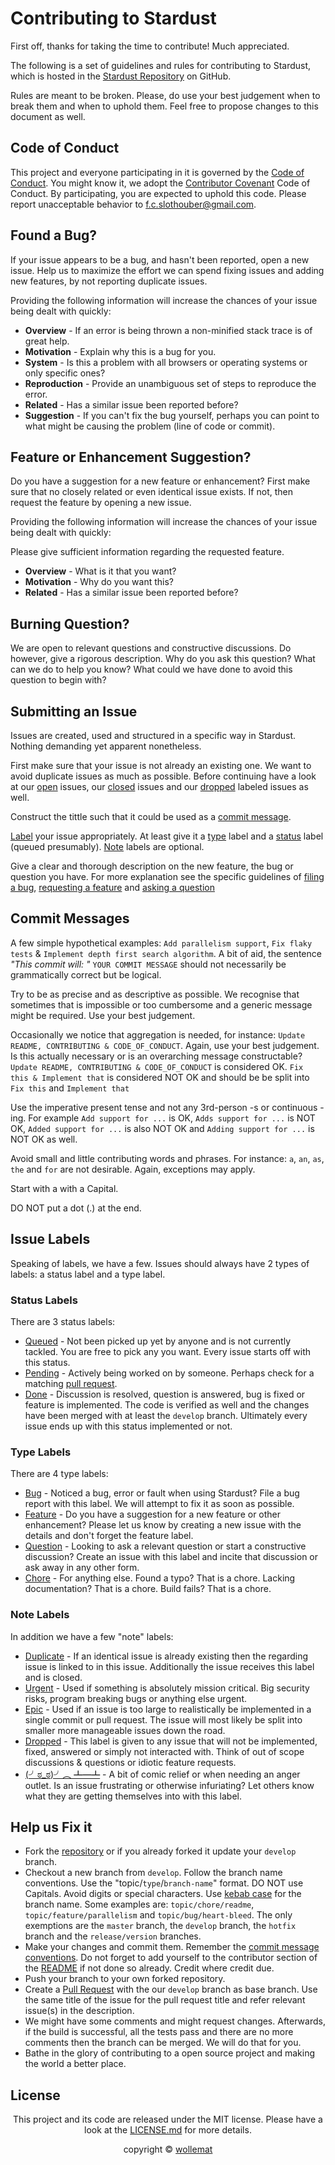# Contributing to Stardust

First off, thanks for taking the time to contribute! Much appreciated.

The following is a set of guidelines and rules for contributing to Stardust, which is hosted in the [Stardust Repository](https://github.com/wollemat/stardust) on GitHub.

Rules are meant to be broken.
Please, do use your best judgement when to break them and when to uphold them.
Feel free to propose changes to this document as well.

## Code of Conduct

This project and everyone participating in it is governed by the [Code of Conduct](CODE_OF_CONDUCT.md).
You might know it, we adopt the [Contributor Covenant](https://www.contributor-covenant.org/) Code of Conduct.
By participating, you are expected to uphold this code.
Please report unacceptable behavior to [f.c.slothouber@gmail.com](mailto:f.c.slothouber@gmail.com).

## Found a Bug?

If your issue appears to be a bug, and hasn't been reported, open a new issue. Help us to maximize
the effort we can spend fixing issues and adding new features, by not reporting duplicate issues.

Providing the following information will increase the chances of your issue being dealt with quickly:

* **Overview** -
If an error is being thrown a non-minified stack trace is of great help.
* **Motivation** -
Explain why this is a bug for you.
* **System** -
Is this a problem with all browsers or operating systems or only specific ones?
* **Reproduction** -
Provide an unambiguous set of steps to reproduce the error.
* **Related** -
Has a similar issue been reported before?
* **Suggestion** -
If you can't fix the bug yourself, perhaps you can point to what might be causing the problem (line of code or commit).

## Feature or Enhancement Suggestion?

Do you have a suggestion for a new feature or enhancement?
First make sure that no closely related or even identical issue exists.
If not, then request the feature by opening a new issue.

Providing the following information will increase the chances of your issue being dealt with quickly:

Please give sufficient information regarding the requested feature.

* **Overview** -
What is it that you want?
* **Motivation** -
Why do you want this?
* **Related** -
Has a similar issue been reported before?

## Burning Question?

We are open to relevant questions and constructive discussions.
Do however, give a rigorous description.
Why do you ask this question?
What can we do to help you know?
What could we have done to avoid this question to begin with?

## Submitting an Issue

Issues are created, used and structured in a specific way in Stardust.
Nothing demanding yet apparent nonetheless.

First make sure that your issue is not already an existing one.
We want to avoid duplicate issues as much as possible.
Before continuing have a look at our [open](https://github.com/wollemat/stardust/issues) issues, our [closed](https://github.com/wollemat/stardust/issues?q=is%3Aissue+is%3Aclosed) issues and our [dropped](https://github.com/wollemat/stardust/issues?q=is%3Aissue+label%3A%22note%3A+dropped%22+) labeled issues as well.

Construct the tittle such that it could be used as a [commit message](#commit-messages).

[Label](#issue-labels) your issue appropriately.
At least give it a [type](#type-labels) label and a [status](#status-labels) label (queued presumably).
[Note](#note-labels) labels are optional.

Give a clear and thorough description on the new feature, the bug or question you have.
For more explanation see the specific guidelines of [filing a bug](#found-a-bug), [requesting a feature](#feature-or-enhancement-suggestion) and [asking a question](#burning-question)

## Commit Messages

A few simple hypothetical examples: `Add parallelism support`, `Fix flaky tests` & `Implement depth first search algorithm`.
A bit of aid, the sentence *"This commit will: "* `YOUR COMMIT MESSAGE` should not necessarily be grammatically correct but be logical.

Try to be as precise and as descriptive as possible.
We recognise that sometimes that is impossible or too cumbersome and a generic message might be required.
Use your best judgement.

Occasionally we notice that aggregation is needed, for instance: `Update README, CONTRIBUTING & CODE_OF_CONDUCT`.
Again, use your best judgement.
Is this actually necessary or is an overarching message constructable?
`Update README, CONTRIBUTING & CODE_OF_CONDUCT` is considered OK.
`Fix this & Implement that` is considered NOT OK and should be be split into `Fix this` and `Implement that`

Use the imperative present tense and not any 3rd-person -s or continuous -ing.
For example `Add support for ...` is OK, `Adds support for ...` is NOT OK, `Added support for ...` is also NOT OK and `Adding support for ...` is NOT OK as well.

Avoid small and little contributing words and phrases.
For instance: `a`, `an`, `as`, `the` and `for` are not desirable.
Again, exceptions may apply.

Start with a with a Capital.

DO NOT put a dot (.) at the end.

## Issue Labels

Speaking of labels, we have a few. Issues should always have 2 types of labels: a status label and a type label.

### Status Labels

There are 3 status labels:

* [Queued](https://github.com/wollemat/stardust/issues?q=label%3A%22status%3A+queued%22+) -
Not been picked up yet by anyone and is not currently tackled.
You are free to pick any you want.
Every issue starts off with this status.
* [Pending](https://github.com/wollemat/stardust/issues?q=label%3A%22status%3A+pending%22+) -
Actively being worked on by someone.
Perhaps check for a matching [pull request](https://github.com/wollemat/stardust/pulls).
* [Done](https://github.com/wollemat/stardust/issues?q=label%3A%22status%3A+done%22+) -
Discussion is resolved, question is answered, bug is fixed or feature is implemented.
The code is verified as well and the changes have been merged with at least the `develop` branch.
Ultimately every issue ends up with this status implemented or not.

### Type Labels

There are 4 type labels:

* [Bug](https://github.com/wollemat/stardust/issues?q=label%3A%22type%3A+bug%22+) -
Noticed a bug, error or fault when using Stardust?
File a bug report with this label.
We will attempt to fix it as soon as possible.
* [Feature](https://github.com/wollemat/stardust/issues?q=label%3A%22type%3A+feature%22+) -
Do you have a suggestion for a new feature or other enhancement?
Please let us know by creating a new issue with the details and don't forget the feature label.
* [Question](https://github.com/wollemat/stardust/issues?q=label%3A%22type%3A+question%22+) -
Looking to ask a relevant question or start a constructive discussion?
Create an issue with this label and incite that discussion or ask away in any other form.
* [Chore](https://github.com/wollemat/stardust/issues?q=label%3A%22type%3A+chore%22+) -
For anything else.
Found a typo? That is a chore.
Lacking documentation? That is a chore.
Build fails? That is a chore.

### Note Labels

In addition we have a few "note" labels:

* [Duplicate](https://github.com/wollemat/stardust/issues?q=label%3A%22note%3A+duplicate%22+) -
If an identical issue is already existing then the regarding issue is linked to in this issue.
Additionally the issue receives this label and is closed.
* [Urgent](https://github.com/wollemat/stardust/issues?q=label%3A%22note%3A+urgent%22+) -
Used if something is absolutely mission critical.
Big security risks, program breaking bugs or anything else urgent.
* [Epic](https://github.com/wollemat/stardust/issues?q=label%3A%22note%3A+epic%22+) -
Used if an issue is too large to realistically be implemented in a single commit or pull request.
The issue will most likely be split into smaller more manageable issues down the road.
* [Dropped](https://github.com/wollemat/stardust/issues?q=label%3A%22note%3A+dropped%22+) -
This label is given to any issue that will not be implemented, fixed, answered or simply not interacted with.
Think of out of scope discussions & questions or idiotic feature requests.
* [(╯ಠ_ಠ)╯︵ ┻━┻](https://github.com/wollemat/stardust/issues?q=label%3A%22note%3A+%28%E2%95%AF%E0%B2%A0_%E0%B2%A0%29%E2%95%AF%EF%B8%B5+%E2%94%BB%E2%94%81%E2%94%BB%22+) -
A bit of comic relief or when needing an anger outlet.
Is an issue frustrating or otherwise infuriating?
Let others know what they are getting themselves into with this label.

## Help us Fix it

* Fork the [repository](https://github.com/wollemat/stardust) or if you already forked it update your `develop` branch.
* Checkout a new branch from `develop`. Follow the branch name conventions. Use the "topic/`type`/`branch-name`" format.
DO NOT use Capitals.
Avoid digits or special characters.
Use [kebab case](https://en.wikipedia.org/wiki/Letter_case#Special_case_styles) for the branch name.
Some examples are: `topic/chore/readme`, `topic/feature/parallelism` and `topic/bug/heart-bleed`.
The only exemptions are the `master` branch, the `develop` branch, the `hotfix` branch and the `release/version` branches.
* Make your changes and commit them.
Remember the [commit message conventions](#commit-messages).
Do not forget to add yourself to the contributor section of the [README](README.md) if not done so already.
Credit where credit due.
* Push your branch to your own forked repository.
* Create a [Pull Request](https://github.com/wollemat/stardust/compare) with the our `develop` branch as base branch.
Use the same title of the issue for the pull request title and refer relevant issue(s) in the description.
* We might have some comments and might request changes.
Afterwards, if the build is successful, all the tests pass and there are no more comments then the branch can be merged.
We will do that for you.
* Bathe in the glory of contributing to a open source project and making the world a better place.

## License

<p align="center">This project and its code are released under the MIT license. Please have a look at the <a href="LICENSE.md">LICENSE.md</a> for more details.</p>
<p align="center">copyright © <a href="https://github.com/wollemat">wollemat</a></p>
